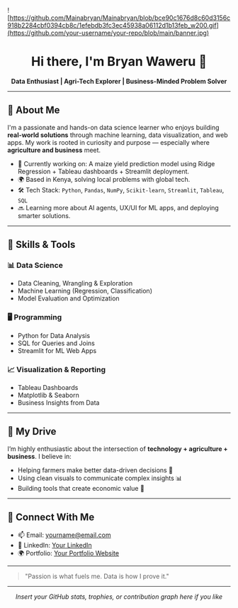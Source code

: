 ![https://github.com/Mainabryan/Mainabryan/blob/bce90c1676d8c60d3156c918b2284cbf0394cb8c/1efebdb3fc3ec45938a06112d1b13feb_w200.gif](https://github.com/your-username/your-repo/blob/main/banner.jpg)

<h1 align="center">Hi there, I'm Bryan Waweru 👋</h1>

<p align="center">
  <strong>Data Enthusiast | Agri-Tech Explorer | Business-Minded Problem Solver</strong>
</p>

---

## 🧠 About Me

I'm a passionate and hands-on data science learner who enjoys building **real-world solutions** through machine learning, data visualization, and web apps. My work is rooted in curiosity and purpose — especially where **agriculture and business** meet.

* 🔭 Currently working on: A maize yield prediction model using Ridge Regression + Tableau dashboards + Streamlit deployment.
* 🌍 Based in Kenya, solving local problems with global tech.
* 🛠 Tech Stack: `Python`, `Pandas`, `NumPy`, `Scikit-learn`, `Streamlit`, `Tableau`, `SQL`
* 🔜 Learning more about AI agents, UX/UI for ML apps, and deploying smarter solutions.

---

## 🚀 Skills & Tools

### 📊 Data Science

* Data Cleaning, Wrangling & Exploration
* Machine Learning (Regression, Classification)
* Model Evaluation and Optimization

### 🖥️ Programming

* Python for Data Analysis
* SQL for Queries and Joins
* Streamlit for ML Web Apps

### 📈 Visualization & Reporting

* Tableau Dashboards
* Matplotlib & Seaborn
* Business Insights from Data

---

## 🌱 My Drive

I’m highly enthusiastic about the intersection of **technology + agriculture + business**. I believe in:

* Helping farmers make better data-driven decisions 🌾
* Using clean visuals to communicate complex insights 📊
* Building tools that create economic value 💼

---

## 🤝 Connect With Me

* 📫 Email: [yourname@email.com](mainabryan33@gmail.com)
* 💼 LinkedIn: [Your LinkedIn](https://linkedin.com/in/yourprofile)
* 🌍 Portfolio: [Your Portfolio Website](https://yourwebsite.com)

---

> "Passion is what fuels me. Data is how I prove it."

---

<p align="center">
  <em>Insert your GitHub stats, trophies, or contribution graph here if you like</em>
</p>

<!-- Optional: GitHub Stats Example -->

<!-- ![Bryan's GitHub stats](https://github-readme-stats.vercel.app/api?username=your-username&show_icons=true&theme=radical) -->



